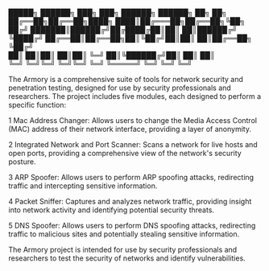 

 █████╗ ██████╗ ███╗   ███╗ ██████╗ ██████╗ ██╗   ██╗
██╔══██╗██╔══██╗████╗ ████║██╔═══██╗██╔══██╗╚██╗ ██╔╝
███████║██████╔╝██╔████╔██║██║   ██║██████╔╝ ╚████╔╝ 
██╔══██║██╔══██╗██║╚██╔╝██║██║   ██║██╔══██╗  ╚██╔╝  
██║  ██║██║  ██║██║ ╚═╝ ██║╚██████╔╝██║  ██║   ██║   
╚═╝  ╚═╝╚═╝  ╚═╝╚═╝     ╚═╝ ╚═════╝ ╚═╝  ╚═╝   ╚═╝                                                                                  
 
The Armory is a comprehensive suite of tools for network security and penetration testing, designed for use by security professionals and researchers.
The project includes five modules, each designed to perform a specific function:


1 Mac Address Changer: Allows users to change the Media Access Control (MAC) address of their network interface, providing a layer of anonymity.

2 Integrated Network and Port Scanner: Scans a network for live hosts and open ports, providing a comprehensive view of the network's security posture.

3 ARP Spoofer: Allows users to perform ARP spoofing attacks, redirecting traffic and intercepting sensitive information.

4 Packet Sniffer: Captures and analyzes network traffic, providing insight into network activity and identifying potential security threats.

5 DNS Spoofer: Allows users to perform DNS spoofing attacks, redirecting traffic to malicious sites and potentially stealing sensitive information.

The Armory project is intended for use by security professionals and researchers to test the security of networks and identify vulnerabilities.